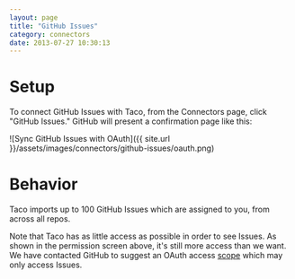 ```yaml
---
layout: page
title: "GitHub Issues"
category: connectors
date: 2013-07-27 10:30:13
---
```


# Setup

To connect GitHub Issues with Taco, from the Connectors page, click
"GitHub Issues." GitHub will present a confirmation page like this:

![Sync GitHub Issues with OAuth]({{ site.url }}/assets/images/connectors/github-issues/oauth.png)


# Behavior

Taco imports up to 100 GitHub Issues which are assigned to you, from
across all repos.

Note that Taco has as little access as possible in order to see Issues.
As shown in the permission screen above, it's still more access than we
want. We have contacted GitHub to suggest an OAuth access [scope](http://developer.github.com/v3/oauth/#scopes) 
which may only access Issues.
